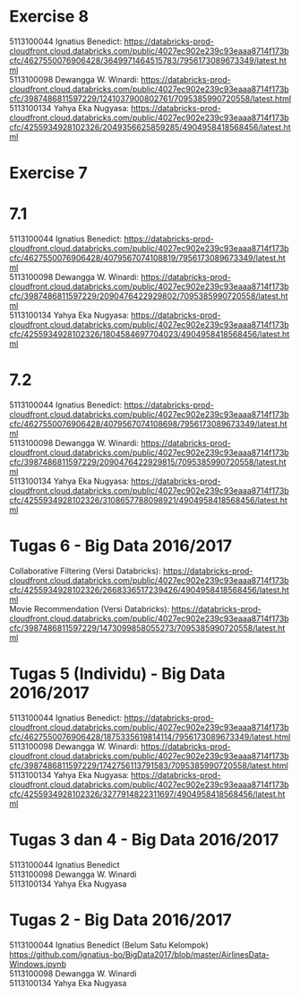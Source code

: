 # Exercise 8
5113100044 Ignatius Benedict: https://databricks-prod-cloudfront.cloud.databricks.com/public/4027ec902e239c93eaaa8714f173bcfc/4627550076906428/3649971464515783/7956173089673349/latest.html <br/>
5113100098 Dewangga W. Winardi: https://databricks-prod-cloudfront.cloud.databricks.com/public/4027ec902e239c93eaaa8714f173bcfc/3987486811597229/1241037900802761/7095385990720558/latest.html <br/>
5113100134 Yahya Eka Nugyasa: https://databricks-prod-cloudfront.cloud.databricks.com/public/4027ec902e239c93eaaa8714f173bcfc/4255934928102326/2049356625859285/4904958418568456/latest.html

# Exercise 7
# 7.1 <br/>
5113100044 Ignatius Benedict: https://databricks-prod-cloudfront.cloud.databricks.com/public/4027ec902e239c93eaaa8714f173bcfc/4627550076906428/4079567074108819/7956173089673349/latest.html<br/>
5113100098 Dewangga W. Winardi: https://databricks-prod-cloudfront.cloud.databricks.com/public/4027ec902e239c93eaaa8714f173bcfc/3987486811597229/2090476422929802/7095385990720558/latest.html <br/>
5113100134 Yahya Eka Nugyasa: https://databricks-prod-cloudfront.cloud.databricks.com/public/4027ec902e239c93eaaa8714f173bcfc/4255934928102326/1804584697704023/4904958418568456/latest.html

# 7.2 <br/>
5113100044 Ignatius Benedict: https://databricks-prod-cloudfront.cloud.databricks.com/public/4027ec902e239c93eaaa8714f173bcfc/4627550076906428/4079567074108698/7956173089673349/latest.html<br/>
5113100098 Dewangga W. Winardi: https://databricks-prod-cloudfront.cloud.databricks.com/public/4027ec902e239c93eaaa8714f173bcfc/3987486811597229/2090476422929815/7095385990720558/latest.html <br/>
5113100134 Yahya Eka Nugyasa: https://databricks-prod-cloudfront.cloud.databricks.com/public/4027ec902e239c93eaaa8714f173bcfc/4255934928102326/3108657788098921/4904958418568456/latest.html

# Tugas 6 - Big Data 2016/2017
Collaborative Filtering (Versi Databricks): https://databricks-prod-cloudfront.cloud.databricks.com/public/4027ec902e239c93eaaa8714f173bcfc/4255934928102326/2668336517239426/4904958418568456/latest.html <br/>
Movie Recommendation (Versi Databricks): https://databricks-prod-cloudfront.cloud.databricks.com/public/4027ec902e239c93eaaa8714f173bcfc/3987486811597229/1473099858055273/7095385990720558/latest.html

# Tugas 5 (Individu) - Big Data 2016/2017
5113100044 Ignatius Benedict: https://databricks-prod-cloudfront.cloud.databricks.com/public/4027ec902e239c93eaaa8714f173bcfc/4627550076906428/1875335619814114/7956173089673349/latest.html<br/>
5113100098 Dewangga W. Winardi: https://databricks-prod-cloudfront.cloud.databricks.com/public/4027ec902e239c93eaaa8714f173bcfc/3987486811597229/1742756113791583/7095385990720558/latest.html <br/>
5113100134 Yahya Eka Nugyasa: https://databricks-prod-cloudfront.cloud.databricks.com/public/4027ec902e239c93eaaa8714f173bcfc/4255934928102326/3277914822311697/4904958418568456/latest.html

# Tugas 3 dan 4 - Big Data 2016/2017
5113100044 Ignatius Benedict <br/>
5113100098 Dewangga W. Winardi <br/>
5113100134 Yahya Eka Nugyasa

# Tugas 2 - Big Data 2016/2017
5113100044 Ignatius Benedict (Belum Satu Kelompok) https://github.com/ignatius-bo/BigData2017/blob/master/AirlinesData-Windows.ipynb <br/>
5113100098 Dewangga W. Winardi <br/>
5113100134 Yahya Eka Nugyasa
